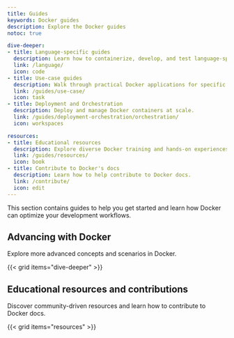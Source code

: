 ```yaml
---
title: Guides
keywords: Docker guides
description: Explore the Docker guides
notoc: true

dive-deeper:
- title: Language-specific guides
  description: Learn how to containerize, develop, and test language-specific apps using Docker.
  link: /language/
  icon: code
- title: Use-case guides
  description: Walk through practical Docker applications for specific scenarios.
  link: /guides/use-case/
  icon: task
- title: Deployment and Orchestration
  description: Deploy and manage Docker containers at scale.
  link: /guides/deployment-orchestration/orchestration/
  icon: workspaces

resources:
- title: Educational resources
  description: Explore diverse Docker training and hands-on experiences.
  link: /guides/resources/
  icon: book
- title: Contribute to Docker's docs
  description: Learn how to help contribute to Docker docs.
  link: /contribute/
  icon: edit
---
```


This section contains guides to help you get started and learn how Docker can optimize your development workflows.

## Advancing with Docker

Explore more advanced concepts and scenarios in Docker.

{{< grid items="dive-deeper" >}}

## Educational resources and contributions

Discover community-driven resources and learn how to contribute to Docker docs.

{{< grid items="resources" >}}
